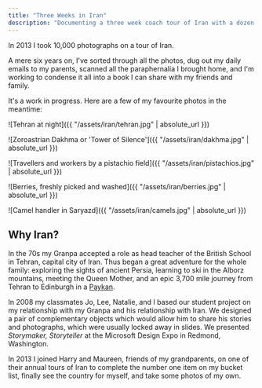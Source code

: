 ```yaml
---
title: "Three Weeks in Iran"
description: "Documenting a three week coach tour of Iran with a dozen Kiwi pensioners"
---
```


In 2013 I took 10,000 photographs on a tour of Iran.

A mere six years on, I've sorted through all the photos, dug out my daily emails to my parents, scanned all the paraphernalia I brought home, and I'm working to condense it all into a book I can share with my friends and family.

It's a work in progress. Here are a few of my favourite photos in the meantime:

![Tehran at night]({{ "/assets/iran/tehran.jpg" | absolute_url }})

![Zoroastrian Dakhma or 'Tower of Silence']({{ "/assets/iran/dakhma.jpg" | absolute_url }})

![Travellers and workers by a pistachio field]({{ "/assets/iran/pistachios.jpg" | absolute_url }})

![Berries, freshly picked and washed]({{ "/assets/iran/berries.jpg" | absolute_url }})

![Camel handler in Saryazd]({{ "/assets/iran/camels.jpg" | absolute_url }})

## Why Iran?

In the 70s my Granpa accepted a role as head teacher of the British School in Tehran, capital city of Iran. Thus began a great adventure for the whole family: exploring the sights of ancient Persia, learning to ski in the Alborz mountains, meeting the Queen Mother, and an epic 3,700 mile journey from Tehran to Edinburgh in a [Paykan](https://en.wikipedia.org/wiki/Paykan).

In 2008 my classmates Jo, Lee, Natalie, and I based our student project  on my relationship with my Granpa and his relationship with Iran. We designed a pair of complementary objects which would allow him to share his stories and photographs, which were usually locked away in slides. We presented _Storymaker, Storyteller_ at the Microsoft Design Expo in Redmond, Washington.

In 2013 I joined Harry and Maureen, friends of my grandparents, on one of their annual tours of Iran to complete the number one item on my bucket list, finally see the country for myself, and take some photos of my own.
